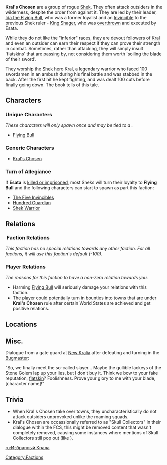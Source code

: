 **Kral's Chosen** are a group of rogue [Shek](Shek.md "wikilink"). They
often attack outsiders in the wilderness, despite the order from [](Stone_Golem.md) against it. They are led by
their leader, [Ida the Flying Bull](Flying_Bull.md "wikilink"), who was a
former loyalist and an [Invincible](The_Five_Invincibles.md "wikilink") to
the previous Shek ruler - [King Shager](King_Shager's_Reign.md "wikilink"),
who was [overthrown](Shager's_Overthrow.md "wikilink") and executed by
Esata.

While they do not like the "inferior" races, they are devout followers
of [Kral](Way_Of_The_Warrior:_The_Book_Of_Kral "wikilink") and even an
outsider can earn their respect if they can prove their strength in
combat. Sometimes, rather than attacking, they will simply insult
'flatskins' that are passing by, not considering them worth 'soiling the
blade of their sword'.

They worship the [Shek](Shek.md "wikilink") hero Kral, a legendary warrior
who faced 100 swordsmen in an ambush during his final battle and was
stabbed in the back. After the first hit he kept fighting, and was dealt
100 cuts before finally going down. The book [](Kral's_Last_Stand.md) tells of this tale.

## Characters

### Unique Characters

*These characters will only spawn once and may be tied to a [](World_States.md).*

- [Flying Bull](Flying_Bull.md "wikilink")

### Generic Characters

- [Kral's Chosen](Kral's_Chosen_(Character).md "wikilink")

### Turn of Allegiance

If **Esata** is [killed or imprisoned](World_States.md "wikilink"), most
Sheks will turn their loyalty to **Flying Bull** and the following
characters can start to spawn as part this faction:

- [The Five Invincibles](The_Five_Invincibles.md "wikilink")
- [Hundred Guardian](Hundred_Guardian.md "wikilink")
- [Shek Warrior](Shek_Warrior.md "wikilink")

## Relations

###  Faction Relations

*This faction has no special relations towards any other faction. For
all factions, it will use this faction's default (-100).*

### Player Relations

*The reasons for this faction to have a non-zero relation towards you.*

- Harming [Flying Bull](Flying_Bull.md "wikilink") will seriously damage
  your relations with this faction.
- The player could potentially turn in bounties into towns that are
  under **Kral's Chosen** rule after certain World States are achieved
  and get positive relations.

## Locations

## Misc.

Dialogue from a gate guard at [New Kralia](New_Kralia.md "wikilink") after
defeating and turning in the [Bugmaster](Bugmaster.md "wikilink"):

"So, we finally meet the so-called slayer... Maybe the gullible lackeys
of the Stone Golem lap up your lies, but I don't buy it. Think we bow to
your fake reputation, [flatskin](Flatskins.md "wikilink")? Foolishness.
Prove your glory to me with your blade, \[character name\]!"

## Trivia

- When Kral's Chosen take over towns, they uncharacteristically do not
  attack outsiders unprovoked unlike the roaming squads.
- Kral's Chosen are occassionally referred to as "Skull Collectors" in
  their dialogue within the FCS, this might be removed content that
  wasn't completely removed, causing some instances where mentions of
  Skull Collectors still pop out (like [](Green.md)).

[ru:Избранный Крала](ru:Избранный_Крала "wikilink")

[Category:Factions](Category:Factions "wikilink")